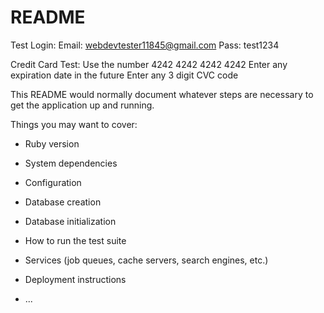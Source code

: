 # README

Test Login:
Email: webdevtester11845@gmail.com
Pass: test1234


Credit Card Test: Use the number 4242 4242 4242 4242
Enter any expiration date in the future
Enter any 3 digit CVC code


This README would normally document whatever steps are necessary to get the
application up and running.

Things you may want to cover:

* Ruby version

* System dependencies

* Configuration

* Database creation

* Database initialization

* How to run the test suite

* Services (job queues, cache servers, search engines, etc.)

* Deployment instructions

* ...
